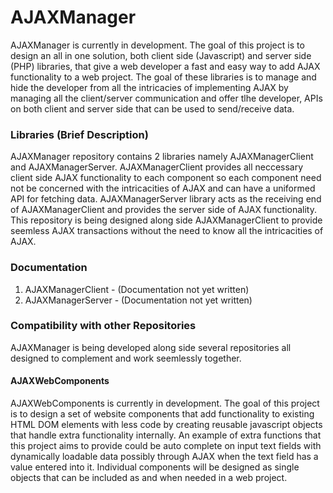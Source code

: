 # AJAXManager
AJAXManager is currently in development.  The goal of this project is to design an all in one solution, both client side (Javascript) and server side (PHP) libraries, that give a web developer a fast and easy way to add AJAX functionality to a web project.  The goal of these libraries is to manage and hide the developer from all the intricacies of implementing AJAX by managing all the client/server communication and offer tlhe developer, APIs on both client and server side that can be used to send/receive data.

### Libraries (Brief Description)
AJAXManager repository contains 2 libraries namely AJAXManagerClient and AJAXManagerServer. AJAXManagerClient provides all neccessary client side AJAX functionality to each component so each component need not be concerned with the intricacities of AJAX and can have a uniformed API for fetching data. AJAXManagerServer library acts as the receiving end of AJAXManagerClient and provides the server side of AJAX functionality. This repository is being designed along side AJAXManagerClient to provide seemless AJAX transactions without the need to know all the intricacities of AJAX.

### Documentation
1. AJAXManagerClient - (Documentation not yet written)
2. AJAXManagerServer - (Documentation not yet written)

### Compatibility with other Repositories
AJAXManager is being developed along side several repositories all designed to complement and work seemlessly together.  
#### AJAXWebComponents
AJAXWebComponents is currently in development.  The goal of this project is to design a set of website components that add functionality to existing HTML DOM elements with less code by creating reusable javascript objects that handle extra functionality internally.  An example of extra functions that this project aims to provide could be auto complete on input text fields with dynamically loadable data possibly through AJAX when the text field has a value entered into it.  Individual components will be designed as single objects that can be included as and when needed in a web project.
